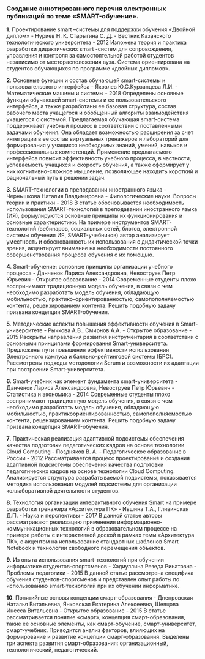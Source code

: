### Создание аннотированного перечня электронных публикаций по теме «SMART-обучение».

**1**. Проектирование smart –системы для поддержки обучения «Двойной диплом» - Нуриев Н. К. Старыгина С. Д. - Вестник Казанского технологического университета - 2012
Изложена теория и практика разработки дидактических smart -систем для сопровождения, управления и контроля за самостоятельной работой студентов независимо от месторасположения вуза. Система ориентирована на студентов обучающихся по программе «двойных дипломов».

**2**. Основные функции и состав обучающей smart-системы и пользовательского интерфейса - Яковлев Ю.С.Курзанцева Л.И. - Математические машины и системы - 2018
Определены основные функции обучающей smart-системы и ее пользовательского интерфейса, а также разработаны ее базовая структура, состав рабочего места учащегося и обобщенный алгоритм взаимодействия учащегося с системой. Предлагаемая обучающая smart-система поддерживает учебный процесс в соответствии с поставленными задачами обучения. Она обладает возможностью расширения за счет интеграции в ее состав виртуальных тренажеров и лабораторий для формирования у учащихся необходимых знаний, умений, навыков и профессиональных компетенций. Применение предлагаемого интерфейса повысит эффективность учебного процесса, в частности, успеваемость учащихся и скорость обучения, а также сформирует у них когнитивно-сложное мышление, позволяющее находить короткий и рациональный путь в решении задач.

**3**. SMART-технологии в преподавании иностранного языка - Чернышкова Наталия Владимировна - Филологические науки. Вопросы теории и практики - 2018
В статье обосновывается необходимость использования SMART-технологий в преподавании иностранного языка (ИЯ), формулируются основные принципы их функционирования и основные характеристики. На примере инструментов SMART-технологий (вебинаров, социальных сетей, блогов, электронной системы обучения ИЯ, SMART-учебников) автор анализирует уместность и обоснованность их использования с дидактической точки зрения, акцентирует внимание на необходимости постоянного совершенствования процесса обучения с их помощью.

**4**. Smart-обучение: основные принципы организации учебного процесса - Данченок Лариса Александровна, Невоструев Петр Юрьевич - Открытое образование - 2014
Современные студенты плохо воспринимают традиционную модель обучения, в связи с чем необходимо разработать модель обучения, обладающую мобильностью, практико-ориентированностью, самопополняемостью контента, рецензированием контента. Решить подобную задачу призвана концепция SMART-обучения.

**5**. Методические аспекты повышения эффективности обучения в Smart-университете - Рычкова А.В., Смирнов А.А. - Открытое образование - 2015
Раскрыты направления развития инструментария в соответствии с основными принципами формирования Smart-университета. Предложены пути повышения эффективности использования Электронного кампуса и балльно-рейтинговой системы (БРС). Рассмотрены подходы методологии Scrum и возможности их адаптации при построении Smart-университета.

**6**. Smart-учебник как элемент фундамента smart-университета - Данченок Лариса Александровна, Невоструев Петр Юрьевич - Статистика и экономика - 2014
Современные студенты плохо воспринимают традиционную модель обучения, в связи с чем необходимо разработать модель обучения, обладающую мобильностью, практикоориентированностью, самопополняемостью контента, рецензированием контента. Решить подобную задачу призвана концепция SMART-обучения.

**7**. Практическая реализация адаптивной подсистемы обеспечения качества подготовки педагогических кадров на основе технологии Cloud Computing - Поздняков В. А. - Педагогическое образование в России - 2012
Рассматривается процесс проектирования и создания адаптивной подсистемы обеспечения качества подготовки педагогических кадров на основе технологии Cloud Computing. Анализируется структура разрабатываемой подсистемы, показывается методика использования модулей подсистемы для организации коллаборативной деятельности студентов.

**8**. Технология организации интерактивного обучения Smart на примере разработки тренажера «Архитектура ПК» - Ившина Т.А., Гливинская Д.П. - Наука и перспективы - 2017
В данной статье авторы рассматривают реализацию применения информационно-коммуникационных технологий в образовательном процессе на примере работы с интерактивной доской в рамках темы «Архитектура ПК», с акцентом на использование стандартных шаблонов Smart Notebook и технологии свободного перемещения объектов.

**9**. Из опыта использования smart-технологий при обучении информатике студентов-спортсменов - Хадиуллина Резеда Ринатовна - Проблемы педагогики - 2015
В данной статье рассмотрена специфика обучения студентов-спортсменов и представлен опыт работы по использованию smart-технологий при их обучении информатике.
 
**10**. Понятийные основы концепции смарт-образования - Днепровская Наталья Витальевна, Янковская Екатерина Алексеевна, Шевцова Инесса Витальевна - Открытое образование - 2015
В статье рассматривается понятие «смарт», концепция смарт-образования, такие ее основные элементы, как смарт-обучение, смарт-университет, смарт-учебник. Приводится анализ факторов, влияющих на формирование и развитие концепции смарт-образования. Выделены три аспекта развития смарт-образования: организационный, технологический, педагогический.

